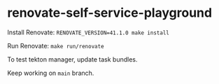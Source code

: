 # renovate-self-service-playground

Install Renovate: `RENOVATE_VERSION=41.1.0 make install`

Run Renovate: `make run/renovate`

To test tekton manager, update task bundles.

Keep working on `main` branch.
